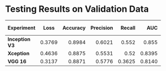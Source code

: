 # Testing Results on Validation Data

| Experiment       | Loss     | Accuracy     | Precision     | Recall     | AUC     | Kappa Score     | F-1 Score     | AUC Calc    | Final Score     |
| :------------- | :----------: | -----------: | -----------: | -----------: | -----------: | -----------: | -----------: | -----------: | -----------: |
|  **Inception V3** | 0.3769   | 0.8984    | 0.6021    | 0.552     | 0.855    | 0.5186    | 0.8984    | 0.8838    | 0.7669    |
|  **Xception** | 0.4636   | 0.8875    | 0.5531    | 0.52     | 0.8395    | 0.4721    | 0.8875    | 0.8611    | 0.7402    |
|  **VGG 16** | 0.3137   | 0.8871    | 0.5776    | 0.3625     | 0.8140    | 0.3863    | 0.8871    | 0.8176    | 0.6970    |
               
